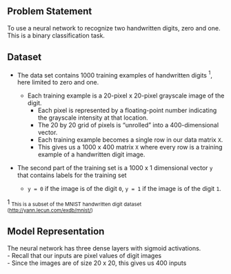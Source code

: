 ## Problem Statement
To use a neural network to recognize two handwritten digits, zero and one. This is a binary classification task.  
  
## Dataset
- The data set contains 1000 training examples of handwritten digits $^1$, here limited to zero and one.  

    - Each training example is a 20-pixel x 20-pixel grayscale image of the digit. 
        - Each pixel is represented by a floating-point number indicating the grayscale intensity at that location. 
        - The 20 by 20 grid of pixels is “unrolled” into a 400-dimensional vector. 
        - Each training example becomes a single row in our data matrix `X`. 
        - This gives us a 1000 x 400 matrix `X` where every row is a training example of a handwritten digit image.


- The second part of the training set is a 1000 x 1 dimensional vector `y` that contains labels for the training set
    - `y = 0` if the image is of the digit `0`, `y = 1` if the image is of the digit `1`.
    
 1 <sub> This is a subset of the MNIST handwritten digit dataset (http://yann.lecun.com/exdb/mnist/)</sub>
 
 ## Model Representation
 The neural network has three dense layers with sigmoid activations.  
    - Recall that our inputs are pixel values of digit images  
    - Since the images are of size 20 x 20, this gives us 400 inputs
